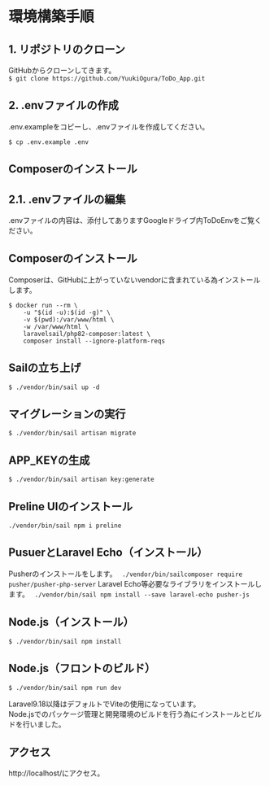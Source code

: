 # 環境構築手順

 
## 1. リポジトリのクローン
GitHubからクローンしてきます。  
```$ git clone https://github.com/YuukiOgura/ToDo_App.git ```

## 2. .envファイルの作成
.env.exampleをコピーし、.envファイルを作成してください。  

```$ cp .env.example .env```  

## Composerのインストール
## 2.1. .envファイルの編集
.envファイルの内容は、添付してありますGoogleドライブ内ToDoEnvをご覧ください。

## Composerのインストール
Composerは、GitHubに上がっていないvendorに含まれている為インストールします。  
```
$ docker run --rm \
    -u "$(id -u):$(id -g)" \
    -v $(pwd):/var/www/html \
    -w /var/www/html \
    laravelsail/php82-composer:latest \
    composer install --ignore-platform-reqs
```

## Sailの立ち上げ

```$ ./vendor/bin/sail up -d ```

## マイグレーションの実行

```$ ./vendor/bin/sail artisan migrate```

## APP_KEYの生成

```$ ./vendor/bin/sail artisan key:generate```

## Preline UIのインストール

```./vendor/bin/sail npm i preline```

## PusuerとLaravel Echo（インストール）
Pusherのインストールをします。　
```./vendor/bin/sailcomposer require pusher/pusher-php-server```
Laravel Echo等必要なライブラリをインストールします。　
```./vendor/bin/sail npm install --save laravel-echo pusher-js```

## Node.js（インストール）

```$ ./vendor/bin/sail npm install```
## Node.js（フロントのビルド）

```$ ./vendor/bin/sail npm run dev```


Laravel9.18以降はデフォルトでViteの使用になっています。  
Node.jsでのパッケージ管理と開発環境のビルドを行う為にインストールとビルドを行いました。
## アクセス

http://localhost/にアクセス。